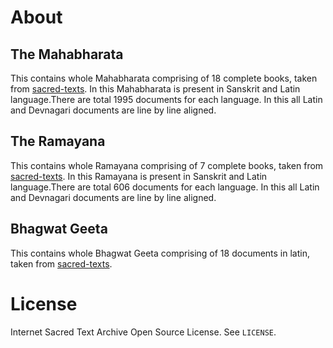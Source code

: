 # About

## The Mahabharata
This contains whole Mahabharata comprising of 18 complete books, taken from [sacred-texts](http://sacred-texts.com/hin/mbs/mbsi01.htm).
In this Mahabharata is present in Sanskrit and Latin language.There are total 1995 documents for each language.
In this all Latin and Devnagari documents are line by line aligned.

## The Ramayana
This contains whole Ramayana comprising of 7 complete books, taken from [sacred-texts](http://sacred-texts.com/hin/rys/index.htm).
In this Ramayana is present in Sanskrit and Latin language.There are total 606 documents for each language.
In this all Latin and Devnagari documents are line by line aligned.

## Bhagwat Geeta
This contains whole Bhagwat Geeta comprising of 18 documents in latin, taken from [sacred-texts](http://sacred-texts.com/hin/bgs/index.htm).


# License

Internet Sacred Text Archive Open Source License. See `LICENSE`.
